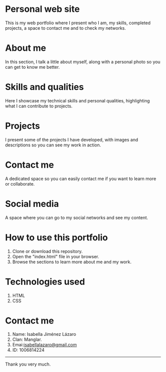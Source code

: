 # Personal web site
This is my web portfolio where I present who I am, my skills, completed projects, a space to contact me and to check my networks.

# About me
In this section, I talk a little about myself, along with a personal photo so you can get to know me better.

# Skills and qualities
Here I showcase my technical skills and personal qualities, highlighting what I can contribute to projects.

# Projects
I present some of the projects I have developed, with images and descriptions so you can see my work in action.

# Contact me
A dedicated space so you can easily contact me if you want to learn more or collaborate.

# Social media
A space where you can go to my social networks and see my content.


# How to use this portfolio

1. Clone or download this repository.
2. Open the "index.html" file in your browser.
3. Browse the sections to learn more about me and my work.

# Technologies used
1. HTML
2. CSS


# Contact me
1. Name: Isabella Jiménez Lázaro
2. Clan: Manglar.
3. Emai:isabellalazaro@gmail.com
4. ID: 1006814224

----------------------------------------
Thank you very much.
